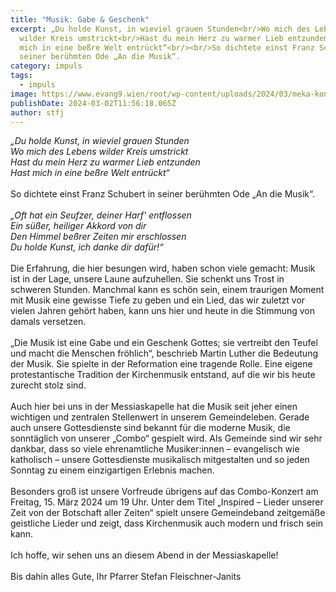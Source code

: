 ```yaml
---
title: "Musik: Gabe & Geschenk"
excerpt: „Du holde Kunst, in wieviel grauen Stunden<br/>Wo mich des Lebens
  wilder Kreis umstrickt<br/>Hast du mein Herz zu warmer Lieb entzunden<br/>Hast
  mich in eine beßre Welt entrückt“<br/><br/>So dichtete einst Franz Schubert in
  seiner berühmten Ode „An die Musik“.
category: impuls
tags:
  - impuls
image: https://www.evang9.wien/root/wp-content/uploads/2024/03/meka-konzert24_inspired.jpg
publishDate: 2024-03-02T11:56:18.065Z
author: stfj
---
```

*„Du holde Kunst, in wieviel grauen Stunden<br/>
Wo mich des Lebens wilder Kreis umstrickt<br/>
Hast du mein Herz zu warmer Lieb entzunden<br/>
Hast mich in eine beßre Welt entrückt“*<br/><br/>
So dichtete einst Franz Schubert in seiner berühmten
Ode „An die Musik“.<br/><br/>
*„Oft hat ein Seufzer, deiner Harf' entflossen<br/>
Ein süßer, heiliger Akkord von dir<br/>
Den Himmel beßrer Zeiten mir erschlossen<br/>
Du holde Kunst, ich danke dir dafür!“*<br/><br/>
Die Erfahrung, die hier besungen wird, haben schon
viele gemacht: Musik ist in der Lage, unsere Laune
aufzuhellen. Sie schenkt uns Trost in schweren Stunden.
Manchmal kann es schön sein, einem traurigen Moment
mit Musik eine gewisse Tiefe zu geben und ein Lied, das
wir zuletzt vor vielen Jahren gehört haben, kann uns
hier und heute in die Stimmung von damals versetzen.<br/><br/>
„Die Musik ist eine Gabe und ein Geschenk Gottes; sie
vertreibt den Teufel und macht die Menschen fröhlich“,
beschrieb Martin Luther die Bedeutung der Musik. Sie
spielte in der Reformation eine tragende Rolle. Eine
eigene protestantische Tradition der Kirchenmusik
entstand, auf die wir bis heute zurecht stolz sind.<br/><br/>
Auch hier bei uns in der Messiaskapelle
hat die Musik seit jeher einen
wichtigen und zentralen Stellenwert
in unserem Gemeindeleben. Gerade
auch unsere Gottesdienste sind
bekannt für die moderne Musik, die
sonntäglich von unserer „Combo“
gespielt wird. Als Gemeinde sind wir
sehr dankbar, dass so viele ehrenamtliche
Musiker:innen – evangelisch wie katholisch –
unsere Gottesdienste musikalisch mitgestalten und so
jeden Sonntag zu einem einzigartigen Erlebnis machen.<br/><br/>
Besonders groß ist unsere Vorfreude übrigens auf das
Combo-Konzert am Freitag, 15. März 2024 um 19 Uhr.
Unter dem Titel „Inspired – Lieder unserer Zeit von der
Botschaft aller Zeiten“ spielt unsere Gemeindeband
zeitgemäße geistliche Lieder und zeigt, dass Kirchenmusik
auch modern und frisch sein kann.<br/><br/>
Ich hoffe, wir sehen uns an diesem Abend in der Messiaskapelle!<br/><br/>
Bis dahin alles Gute, Ihr Pfarrer Stefan Fleischner-Janits
